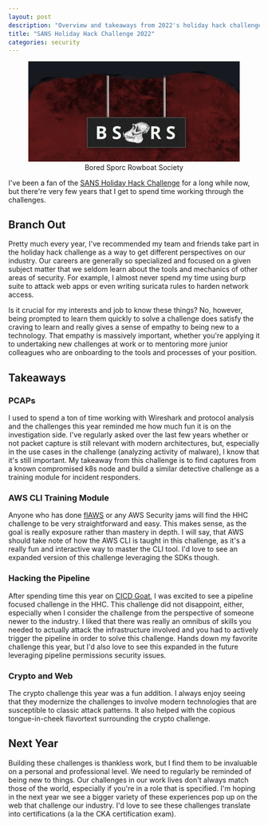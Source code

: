 ```yaml
---
layout: post
description: "Overview and takeaways from 2022's holiday hack challenge."
title: "SANS Holiday Hack Challenge 2022"
categories: security 
---
```

<figure style="text-align:center;">
<img src="/assets/bored_sporc.png" alt="Bored Sporc Rowboat Society">
<figcaption>Bored Sporc Rowboat Society</figcaption>
</figure>

I've been a fan of the [SANS Holiday Hack Challenge](https://www.sans.org/mlp/holiday-hack-challenge/) for a long while now, but there're very few years that I get to spend time working through the challenges. 

## Branch Out

Pretty much every year, I've recommended my team and friends take part in the holiday hack challenge as a way to get different perspectives on our industry. Our careers are generally so specialized and focused on a given subject matter that we seldom learn about the tools and mechanics of other areas of security. For example, I almost never spend my time using burp suite to attack web apps or even writing suricata rules to harden network access. 

Is it crucial for my interests and job to know these things? No, however, being prompted to learn them quickly to solve a challenge does satisfy the craving to learn and really gives a sense of empathy to being new to a technology. That empathy is massively important, whether you're applying it to undertaking new challenges at work or to mentoring more junior colleagues who are onboarding to the tools and processes of your position. 

## Takeaways

### PCAPs
I used to spend a ton of time working with Wireshark and protocol analysis and the challenges this year reminded me how much fun it is on the investigation side. I've regularly asked over the last few years whether or not packet capture is still relevant with modern architectures, but, especially in the use cases in the challenge (analyzing activity of malware), I know that it's still important. My takeaway from this challenge is to find captures from a known compromised k8s node and build a similar detective challenge as a training module for incident responders. 

### AWS CLI Training Module
Anyone who has done [flAWS](http://flaws.cloud/) or any AWS Security jams will find the HHC challenge to be very straightforward and easy. This makes sense, as the goal is really exposure rather than mastery in depth. I will say, that AWS should take note of how the AWS CLI is taught in this challenge, as it's a really fun and interactive way to master the CLI tool. I'd love to see an expanded version of this challenge leveraging the SDKs though.

### Hacking the Pipeline
After spending time this year on [CICD Goat](https://github.com/cider-security-research/cicd-goat), I was excited to see a pipeline focused challenge in the HHC. This challenge did not disappoint, either, especially when I consider the challenge from the perspective of someone newer to the industry. I liked that there was really an omnibus of skills you needed to actually attack the infrastructure involved and you had to actively trigger the pipeline in order to solve this challenge. Hands down my favorite challenge this year, but I'd also love to see this expanded in the future leveraging pipeline permissions security issues. 

### Crypto and Web
The crypto challenge this year was a fun addition. I always enjoy seeing that they modernize the challenges to involve modern technologies that are susceptible to classic attack patterns. It also helped with the copious tongue-in-cheek flavortext surrounding the crypto challenge. 

## Next Year
Building these challenges is thankless work, but I find them to be invaluable on a personal and professional level. We need to regularly be reminded of being new to things. Our challenges in our work lives don't always match those of the world, especially if you're in a role that is specified. I'm hoping in the next year we see a bigger variety of these experiences pop up on the web that challenge our industry. I'd love to see these challenges translate into certifications (a la the CKA certification exam).
